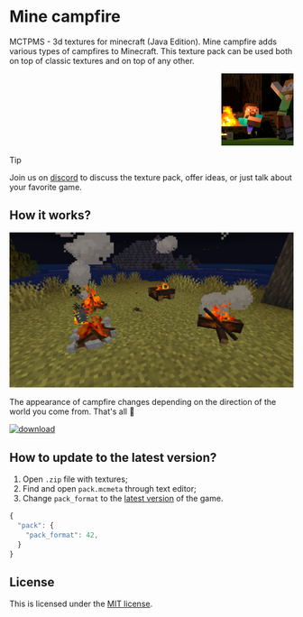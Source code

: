 # Mine campfire

MCTPMS - 3d textures for minecraft (Java Edition). Mine campfire adds various types of campfires to Minecraft. This texture pack can be used both on top of classic textures and on top of any other. <p align="right">
  <img
    src="https://github.com/andrejsharapov/mine-campfire/blob/main/pack.png?raw=true"
    alt="mine-campfire"
    width="128">
</p>

> [!TIP]  
> Join us on [discord](https://discord.gg/En8KcxdDra) to discuss the texture pack, offer ideas, or just talk about your favorite game.

## How it works?

[![mine-campfire][preview-image]][repo]

The appearance of campfire changes depending on the direction of the world you come from. That's all :firecracker:

[![download][download-badge]][download-link]

## How to update to the latest version?

1. Open `.zip` file with textures;
2. Find and open `pack.mcmeta` through text editor;
3. Change `pack_format` to the [latest version](https://minecraft.wiki/w/Pack_format#List_of_resource_pack_formats) of the game.

```js
{
  "pack": {
    "pack_format": 42,
  }
}
```

## License

This is licensed under the [MIT license](https://github.com/andrejsharapov/mine-campfire/blob/main/LICENSE).

<!--  -->

[repo]: https://github.com/andrejsharapov/mine-campfire/tree/main
[preview-image]: https://github.com/andrejsharapov/mine-campfire/blob/main/preview.png?raw=true

<!--  -->

[download-link]: https://www.planetminecraft.com/texture-pack/mine-campfire/
[download-badge]: https://img.shields.io/badge/DOWNLOAD_PACK-.zip-41b883

